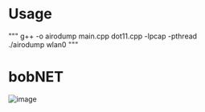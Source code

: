 # Usage
"""
g++ -o airodump main.cpp dot11.cpp -lpcap -pthread  
./airodump wlan0
"""
# bobNET
![image](https://user-images.githubusercontent.com/61967756/99648145-0dce0a80-2a96-11eb-891a-ee6affced6d0.png)

